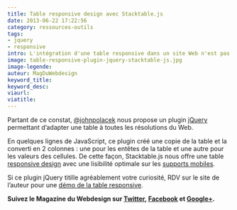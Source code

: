 ```yaml
---
title: Table responsive design avec Stacktable.js
date: 2013-06-22 17:22:56
category: ressources-outils
tags:
- jquery
- responsive
intro: L'intégration d'une table responsive dans un site Web n'est pas toujours évidente. Les contraintes d'affichage sur les écrans mobiles sont fortes et les solutions miracles garantissant l'accessibilité des informations contenues dans les cellules ne sont pas légions.
image: table-responsive-plugin-jquery-stacktable-js.jpg
image-legende:
auteur: MagDuWebdesign
keyword_title:
keyword_desc:
viaurl:
viatitle:
---
```


<p>Partant de ce constat, <a href="https://twitter.com/johnpolacek" target="_blank">@johnpolacek</a>&nbsp;nous propose un plugin <a href="http://magazineduwebdesign.com/developpement/">jQuery</a> permettant d’adapter une table à toutes les résolutions du Web.</p>
<p>En quelques lignes de JavaScript, ce plugin créé une copie de la table et la converti en 2 colonnes : une pour les entêtes de la table et une autre pour les valeurs des cellules. De cette façon, Stacktable.js nous offre une table <a href="http://magazineduwebdesign.com/template-html5-gratuit-responsive">responsive design</a> avec une lisibilité optimale sur les <a href="http://magazineduwebdesign.com/mobile/">supports mobiles</a>.</p>
<p>Si ce plugin jQuery titille agréablement<em>&nbsp;</em>votre curiosité, RDV sur le site de l’auteur pour une <a title="Table responsive design" href="http://johnpolacek.github.io/stacktable.js/" target="_blank">démo de la table responsive</a>.</p>
<p><strong>Suivez le Magazine du Webdesign sur&nbsp;<a title="Nous suivre sur Twitter " href="https://twitter.com/#!/MagDuWebdesign" target="_blank">Twitter</a>,&nbsp;<a title="Nous suivre sur Facebook" href="http://www.facebook.com/pages/Magazine-Du-Webdesign/213372618767122" target="_blank">Facebook</a>&nbsp;et <a href="https://plus.google.com/u/0/b/108855534253469185978/108855534253469185978/posts" target="_blank">Google+</a>.</strong></p>
